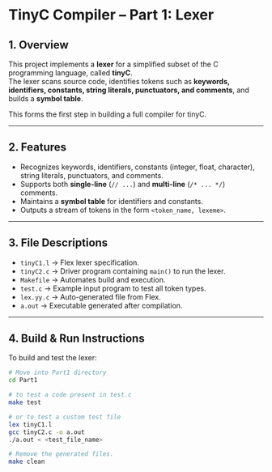 # TinyC Compiler – Part 1: Lexer

## 1. Overview
This project implements a **lexer** for a simplified subset of the C programming language, called **tinyC**.  
The lexer scans source code, identifies tokens such as **keywords, identifiers, constants, string literals, punctuators, and comments**, and builds a **symbol table**.  

This forms the first step in building a full compiler for tinyC.

---

## 2. Features
- Recognizes keywords, identifiers, constants (integer, float, character), string literals, punctuators, and comments.
- Supports both **single-line** (`// ...`) and **multi-line** (`/* ... */`) comments.
- Maintains a **symbol table** for identifiers and constants.
- Outputs a stream of tokens in the form `<token_name, lexeme>`.

---

## 3. File Descriptions
- `tinyC1.l` → Flex lexer specification.  
- `tinyC2.c` → Driver program containing `main()` to run the lexer.  
- `Makefile` → Automates build and execution.  
- `test.c` → Example input program to test all token types.  
- `lex.yy.c` → Auto-generated file from Flex.  
- `a.out` → Executable generated after compilation.  

---

## 4. Build & Run Instructions
To build and test the lexer:

```bash
# Move into Part1 directory
cd Part1

# to test a code present in test.c
make test

# or to test a custom test file
lex tinyC1.l
gcc tinyC2.c -o a.out
./a.out < <test_file_name>

# Remove the generated files.
make clean
```

